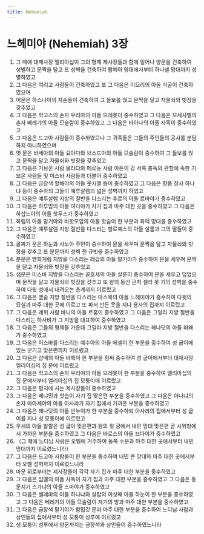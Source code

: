 ```yaml
---
title: Nehemiah
---
```


# 느헤미야 (Nehemiah) 3장
1. 그 때에 대제사장 엘리아십이 그의 형제 제사장들과 함께 일어나 양문을 건축하여 성별하고 문짝을 달고 또 성벽을 건축하여 함메아 망대에서부터 하나넬 망대까지 성별하였고
1. 그 다음은 여리고 사람들이 건축하였고 또 그 다음은 이므리의 아들 삭굴이 건축하였으며
1. 어문은 하스나아의 자손들이 건축하여 그 들보를 얹고 문짝을 달고 자물쇠와 빗장을 갖추었고
1. 그 다음은 학고스의 손자 우리아의 아들 므레못이 중수하였고 그 다음은 므세사벨의 손자 베레갸의 아들 므술람이 중수하였고 그 다음은 바아나의 아들 사독이 중수하였고
1. 그 다음은 드고아 사람들이 중수하였으나 그 귀족들은 그들의 주인들의 공사를 분담하지 아니하였으며
1. 옛 문은 바세아의 아들 요야다와 브소드야의 아들 므술람이 중수하여 그 들보를 얹고 문짝을 달고 자물쇠와 빗장을 갖추었고
1. 그 다음은 기브온 사람 믈라댜와 메로놋 사람 야돈이 강 서쪽 총독의 관할에 속한 기브온 사람들 및 미스바 사람들과 더불어 중수하였고
1. 그 다음은 금장색 할해야의 아들 웃시엘 등이 중수하였고 그 다음은 향품 장사 하나냐 등이 중수하되 그들이 예루살렘의 넓은 성벽까지 하였고
1. 그 다음은 예루살렘 지방의 절반을 다스리는 후르의 아들 르바야가 중수하였고
1. 그 다음은 하루맙의 아들 여다야가 자기 집과 마주 대한 곳을 중수하였고 그 다음은 하삽느야의 아들 핫두스가 중수하였고
1. 하림의 아들 말기야와 바핫모압의 아들 핫숩이 한 부분과 화덕 망대를 중수하였고
1. 그 다음은 예루살렘 지방 절반을 다스리는 할로헤스의 아들 살룸과 그의 딸들이 중수하였고
1. 골짜기 문은 하눈과 사노아 주민이 중수하여 문을 세우며 문짝을 달고 자물쇠와 빗장을 갖추고 또 분문까지 성벽 천 규빗을 중수하였고
1. 분문은 벧학게렘 지방을 다스리는 레갑의 아들 말기야가 중수하여 문을 세우며 문짝을 달고 자물쇠와 빗장을 갖추었고
1. 샘문은 미스바 지방을 다스리는 골호세의 아들 살룬이 중수하여 문을 세우고 덮었으며 문짝을 달고 자물쇠와 빗장을 갖추고 또 왕의 동산 근처 셀라 못 가의 성벽을 중수하여 다윗 성에서 내려오는 층계까지 이르렀고
1. 그 다음은 벧술 지방 절반을 다스리는 아스북의 아들 느헤미야가 중수하여 다윗의 묘실과 마주 대한 곳에 이르고 또 파서 만든 못을 지나 용사의 집까지 이르렀고
1. 그 다음은 레위 사람 바니의 아들 르훔이 중수하였고 그 다음은 그일라 지방 절반을 다스리는 하사뱌가 그 지방을 대표하여 중수하였고
1. 그 다음은 그들의 형제들 가운데 그일라 지방 절반을 다스리는 헤나닷의 아들 바왜가 중수하였고
1. 그 다음은 미스바를 다스리는 예수아의 아들 에셀이 한 부분을 중수하여 성 굽이에 있는 군기고 맞은편까지 이르렀고
1. 그 다음은 삽배의 아들 바룩이 한 부분을 힘써 중수하여 성 굽이에서부터 대제사장 엘리아십의 집 문에 이르렀고
1. 그 다음은 학고스의 손자 우리야의 아들 므레못이 한 부분을 중수하여 엘리아십의 집 문에서부터 엘리아십의 집 모퉁이에 이르렀고
1. 그 다음은 평지에 사는 제사장들이 중수하였고
1. 그 다음은 베냐민과 핫숩이 자기 집 맞은편 부분을 중수하였고 그 다음은 아나냐의 손자 마아세야의 아들 아사랴가 자기 집에서 가까운 부분을 중수하였고
1. 그 다음은 헤나닷의 아들 빈누이가 한 부분을 중수하되 아사랴의 집에서부터 성 굽이를 지나 성 모퉁이에 이르렀고
1. 우새의 아들 발랄은 성 굽이 맞은편과 왕의 윗 궁에서 내민 망대 맞은편 곧 시위청에서 가까운 부분을 중수하였고 그 다음은 바로스의 아들 브다야가 중수하였고
1. （그 때에 느디님 사람은 오벨에 거주하여 동쪽 수문과 마주 대한 곳에서부터 내민 망대까지 이르렀느니라）
1. 그 다음은 드고아 사람들이 한 부분을 중수하여 내민 큰 망대와 마주 대한 곳에서부터 오벨 성벽까지 이르렀느니라
1. 마문 위로부터는 제사장들이 각각 자기 집과 마주 대한 부분을 중수하였고
1. 그 다음은 임멜의 아들 사독이 자기 집과 마주 대한 부분을 중수하였고 그 다음은 동문지기 스가냐의 아들 스마야가 중수하였고
1. 그 다음은 셀레먀의 아들 하나냐와 살랍의 여섯째 아들 하눈이 한 부분을 중수하였고 그 다음은 베레갸의 아들 므술람이 자기의 방과 마주 대한 부분을 중수하였고
1. 그 다음은 금장색 말기야가 함밉갓 문과 마주 대한 부분을 중수하여 느디님 사람과 상인들의 집에서부터 성 모퉁이 성루에 이르렀고
1. 성 모퉁이 성루에서 양문까지는 금장색과 상인들이 중수하였느니라